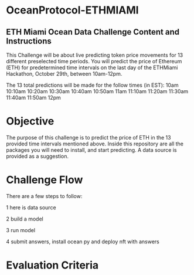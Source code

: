 # OceanProtocol-ETHMIAMI
## ETH Miami Ocean Data Challenge Content and Instructions 

This Challenge will be about live predicting token price movements for 13 different preselected time periods. You will predict the price of Ethereum (ETH) for predetermined time intervals on the last day of the ETHMiami Hackathon, October 29th, between 10am-12pm. 

The 13 total predictions will be made for the follow times (in EST):
10am
10:10am
10:20am
10:30am
10:40am
10:50am
11am
11:10am
11:20am
11:30am
11:40am
11:50am
12pm

# Objective
The purpose of this challenge is to predict the price of ETH in the 13 provided time intervals mentioned above. Inside this repository are all the packages you will need to install, and start predicting. A data source is provided as a suggestion. 




# Challenge Flow
There are a few steps to follow:

1 here is data source

2 build a model

3 run model

4 submit answers, install ocean py and deploy nft with answers 


# Evaluation Criteria

